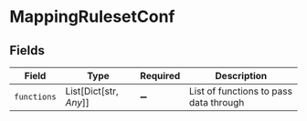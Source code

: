 # MappingRulesetConf


## Fields

| Field                                  | Type                                   | Required                               | Description                            |
| -------------------------------------- | -------------------------------------- | -------------------------------------- | -------------------------------------- |
| `functions`                            | List[Dict[str, *Any*]]                 | :heavy_minus_sign:                     | List of functions to pass data through |